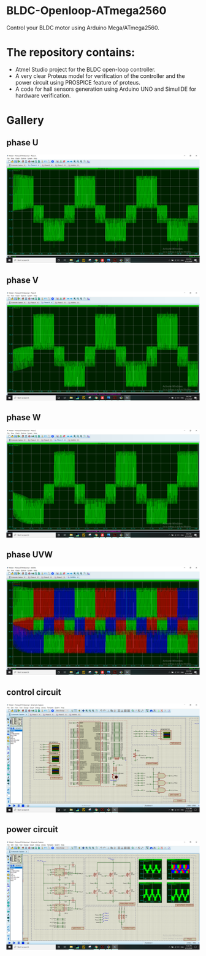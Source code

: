 # BLDC-Openloop-ATmega2560
Control your BLDC motor using Arduino Mega/ATmega2560.

# The repository contains:
* Atmel Studio project for the BLDC open-loop controller.
* A very clear Proteus model for verification of the controller and the power circuit using PROSPICE feature of proteus.
* A code for hall sensors generation using Arduino UNO and SimulIDE for hardware verification.

# Gallery

## phase U
![PhaseU](Gallery/PhaseU.png)

## phase V
![PhaseV](Gallery/PhaseV.png)

## phase W
![PhaseW](Gallery/PhaseW.png)

## phase UVW
![PhaseW](Gallery/PhaseUVW.png)

## control circuit
![ControlCircuit](Gallery/ControlCircuit.png)

## power circuit
![PowerCircuit](Gallery/PowerCircuit.png)

